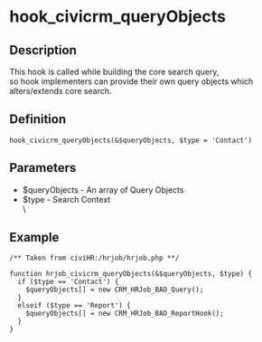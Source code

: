 # hook_civicrm_queryObjects

## Description

This hook is called while building the core search query,\
 so hook implementers can provide their own query objects which
alters/extends core search.

## Definition

    hook_civicrm_queryObjects(&$queryObjects, $type = 'Contact')

## Parameters

-   $queryObjects - An array of Query Objects
-   $type - Search Context \
     \

## Example

    /** Taken from civiHR:/hrjob/hrjob.php **/

    function hrjob_civicrm_queryObjects(&$queryObjects, $type) {
      if ($type == 'Contact') {
        $queryObjects[] = new CRM_HRJob_BAO_Query();
      }
      elseif ($type == 'Report') {
        $queryObjects[] = new CRM_HRJob_BAO_ReportHook();
      }
    }